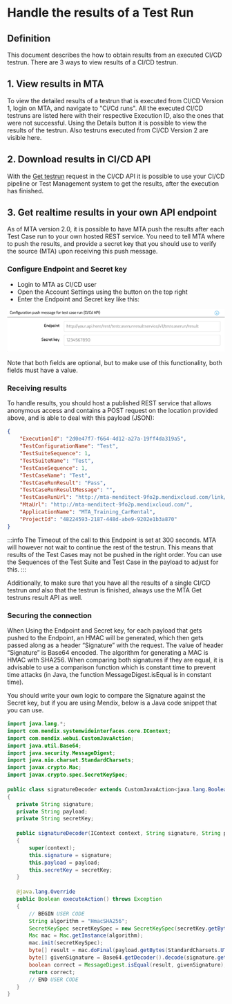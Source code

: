 # Handle the results of a Test Run

## Definition

This document describes the how to obtain results from an executed CI/CD testrun.
There are 3 ways to view results of a CI/CD testrun.

## 1. View results in MTA 
To view the detailed results of a testrun that is executed from CI/CD Version 1, login on MTA, and navigate to "Ci/Cd runs". All the executed CI/CD testruns are listed here with their respective Execution ID, also the ones that were not successful. 
Using the Details button it is possible to view the results of the testrun. Also testruns executed from CI/CD Version 2 are visible here.

## 2. Download results in CI/CD API
With the [Get testrun](../../../mta/api#get-testrun) request in the CI/CD API it is possible to use your CI/CD pipeline or Test Management system to get the results, after the execution has finished.

## 3. Get realtime results in your own API endpoint
As of MTA version 2.0, it is possible to have MTA push the results after each Test Case run to your own hosted REST service. You need to tell MTA where to push the results, and provide a secret key that you should use to verify the source (MTA) upon receiving this push message.  

### Configure Endpoint and Secret key
- Login to MTA as CI/CD user
- Open the Account Settings using the <i class="fal fa-user-circle"></i> button on the top right
- Enter the Endpoint and Secret key like this:

![Example config](../images/cicd-result.png)

Note that both fields are optional, but to make use of this functionality, both fields must have a value.

### Receiving results

To handle results, you should host a published REST service that allows anonymous access and contains a POST request on the location provided above, and is able to deal with this payload (JSON):

```json
{
    "ExecutionId": "2d0e47f7-f664-4d12-a27a-19ff4da319a5",
    "TestConfigurationName": "Test",
    "TestSuiteSequence": 1,
    "TestSuiteName": "Test",
    "TestCaseSequence": 1,
    "TestCaseName": "Test",
    "TestCaseRunResult": "Pass",
    "TestCaseRunResultMessage": "",
    "TestCaseRunUrl": "http://mta-menditect-9fo2p.mendixcloud.com/link/testcaserun/7",
    "MtaUrl": "http://mta-menditect-9fo2p.mendixcloud.com/",
    "ApplicationName": "MTA_Training_CarRental",
    "ProjectId": "48224593-2187-448d-abe9-9202e1b3a870"
}
```

:::info
The Timeout of the call to this Endpoint is set at 300 seconds. MTA will however not wait to continue the rest of the testrun. This means that results of the Test Cases may not be pushed in the right order. You can use the Sequences of the Test Suite and Test Case in the payload to adjust for this.
:::

Additionally, to make sure that you have all the results of a single CI/CD testrun <i>and</i> also that the testrun is finished, always use the MTA Get testruns result API as well.

### Securing the connection

When Using the Endpoint and Secret key, for each payload that gets pushed to the Endpoint, an HMAC will be generated, which then gets passed along as a header “Signature” with the request. The value of header “Signature” is Base64 encoded. The algorithm for generating a MAC is HMAC with SHA256. When comparing both signatures if they are equal, it is advisable to use a comparison function which is constant time to prevent time attacks (in Java, the function MessageDigest.isEqual is in constant time).

You should write your own logic to compare the Signature against the Secret key, but if you are using Mendix, below is a Java code snippet that you can use.

 ```java
import java.lang.*;
import com.mendix.systemwideinterfaces.core.IContext;
import com.mendix.webui.CustomJavaAction;
import java.util.Base64;
import java.security.MessageDigest;
import java.nio.charset.StandardCharsets;
import javax.crypto.Mac;
import javax.crypto.spec.SecretKeySpec;

public class signatureDecoder extends CustomJavaAction<java.lang.Boolean>
{
	private String signature;
	private String payload;
	private String secretKey;

	public signatureDecoder(IContext context, String signature, String payload, String secretKey)
	{
		super(context);
		this.signature = signature;
		this.payload = payload;
		this.secretKey = secretKey;
	}

	@java.lang.Override
	public Boolean executeAction() throws Exception
	{
		// BEGIN USER CODE
        String algorithm = "HmacSHA256";
        SecretKeySpec secretKeySpec = new SecretKeySpec(secretKey.getBytes(StandardCharsets.UTF_8), algorithm);
        Mac mac = Mac.getInstance(algorithm);
        mac.init(secretKeySpec);
        byte[] result = mac.doFinal(payload.getBytes(StandardCharsets.UTF_8));
        byte[] givenSignature = Base64.getDecoder().decode(signature.getBytes(StandardCharsets.UTF_8));   
        boolean correct = MessageDigest.isEqual(result, givenSignature);
        return correct;
		// END USER CODE
	}
}
 ```
